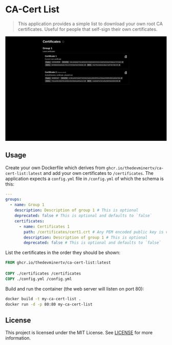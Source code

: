 # CA-Cert List

> This application provides a simple list to download your own root CA certificates. Useful for people that self-sign their own certificates.

![Screenshot](./_docs/Example-Page.png)

## Usage

Create your own Dockerfile which derives from `ghcr.io/thedevminertv/ca-cert-list:latest` and add your own certificates to `/certificates`.
The application expects a `config.yml` file in `/config.yml` of which the schema is this:

```yaml
---
groups:
  - name: Group 1
    description: Description of group 1 # This is optional
    deprecated: false # This is optional and defaults to `false`
    certificates:
      - name: Certificates 1
        path: /certificates/cert1.crt # Any PEM encoded public key is valid here
        description: Description of group 1 # This is optional
        deprecated: false # This is optional and defaults to `false`
```

List the certificates in the order they should be shown:

```dockerfile
FROM ghcr.io/thedevminertv/ca-cert-list:latest

COPY ./certificates /certificates
COPY ./config.yml /config.yml
```

Build and run the container (the web server will listen on port 80):

```bash
docker build -t my-ca-cert-list .
docker run -d -p 80:80 my-ca-cert-list
```

## License

This project is licensed under the MIT License. See [LICENSE](./LICENSE) for more information.
